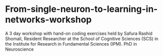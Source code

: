 # From-single-neuron-to-learning-in-networks-workshop
A 3 day workshop with hand-on coding exercises held by Safura Rashid Shomali, Resident Researcher at the School of Cognitive Sciences (SCS) in the Institute for Research in Fundamental Sciences (IPM). PhD in Neuroscience
